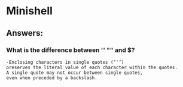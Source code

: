 # Minishell

## Answers:

### What is the difference between '' "" and $?
	-Enclosing characters in single quotes (‘'’)
	preserves the literal value of each character within the quotes.
	A single quote may not occur between single quotes,
	even when preceded by a backslash.
	

